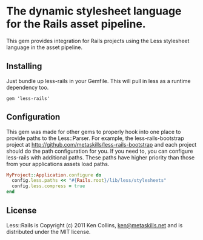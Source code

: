 # The dynamic stylesheet language for the Rails asset pipeline.

This gem provides integration for Rails projects using the Less stylesheet language in the asset pipeline.


## Installing

Just bundle up less-rails in your Gemfile. This will pull in less as a runtime dependency too.

    gem 'less-rails'


## Configuration

This gem was made for other gems to properly hook into one place to provide paths to the Less::Parser. For example, the less-rails-bootstrap project at http://github.com/metaskills/less-rails-bootstrap and each project should do the path configuration for you. If you need to, you can configure less-rails with additional paths. These paths have higher priority than those from your applications assets load paths.

```ruby
MyProject::Application.configure do
  config.less.paths << "#{Rails.root}/lib/less/stylesheets"
  config.less.compress = true
end
```

## License

Less::Rails is Copyright (c) 2011 Ken Collins, <ken@metaskills.net> and is distributed under the MIT license.

